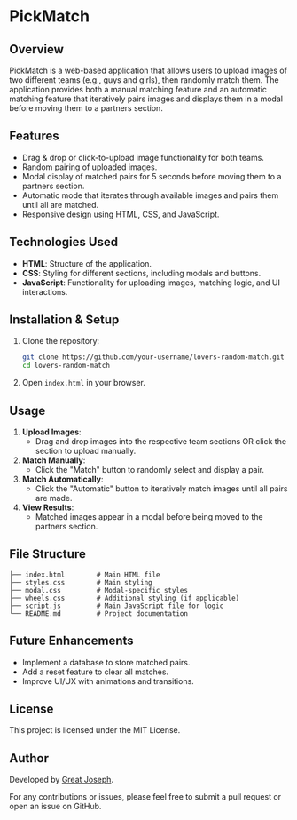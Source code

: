 # PickMatch

## Overview
PickMatch is a web-based application that allows users to upload images of two different teams (e.g., guys and girls), then randomly match them. The application provides both a manual matching feature and an automatic matching feature that iteratively pairs images and displays them in a modal before moving them to a partners section.

## Features
- Drag & drop or click-to-upload image functionality for both teams.
- Random pairing of uploaded images.
- Modal display of matched pairs for 5 seconds before moving them to a partners section.
- Automatic mode that iterates through available images and pairs them until all are matched.
- Responsive design using HTML, CSS, and JavaScript.

## Technologies Used
- **HTML**: Structure of the application.
- **CSS**: Styling for different sections, including modals and buttons.
- **JavaScript**: Functionality for uploading images, matching logic, and UI interactions.

## Installation & Setup
1. Clone the repository:
   ```bash
   git clone https://github.com/your-username/lovers-random-match.git
   cd lovers-random-match
   ```
2. Open `index.html` in your browser.

## Usage
1. **Upload Images**:
   - Drag and drop images into the respective team sections OR click the section to upload manually.
2. **Match Manually**:
   - Click the "Match" button to randomly select and display a pair.
3. **Match Automatically**:
   - Click the "Automatic" button to iteratively match images until all pairs are made.
4. **View Results**:
   - Matched images appear in a modal before being moved to the partners section.

## File Structure
```
├── index.html        # Main HTML file
├── styles.css        # Main styling
├── modal.css         # Modal-specific styles
├── wheels.css        # Additional styling (if applicable)
├── script.js         # Main JavaScript file for logic
└── README.md         # Project documentation
```

## Future Enhancements
- Implement a database to store matched pairs.
- Add a reset feature to clear all matches.
- Improve UI/UX with animations and transitions.

## License
This project is licensed under the MIT License.

## Author
Developed by [Great Joseph](jgreat770@gmail.com).

For any contributions or issues, please feel free to submit a pull request or open an issue on GitHub.

